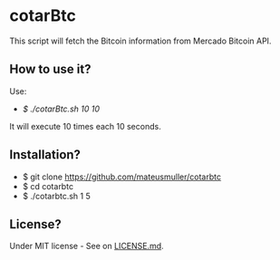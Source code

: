 # cotarBtc
This script will fetch the Bitcoin information from Mercado Bitcoin API.

## How to use it?
Use:

* *$ ./cotarBtc.sh 10 10*
  
It will execute 10 times each 10 seconds.

## Installation?
* $ git clone https://github.com/mateusmuller/cotarbtc
* $ cd cotarbtc
* $ ./cotarbtc.sh 1 5

## License?
Under MIT license - See on [LICENSE.md](LICENSE.md).

